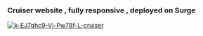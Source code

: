 
<h3>Cruiser website , fully responsive , deployed on Surge</h3>

<a href="https://imgbb.com/"><img src="https://i.ibb.co/RjPfVd7/k-EJ7qhc9-Vj-Pw78f-L-cruiser.jpg" alt="k-EJ7qhc9-Vj-Pw78f-L-cruiser" border="0"></a>
